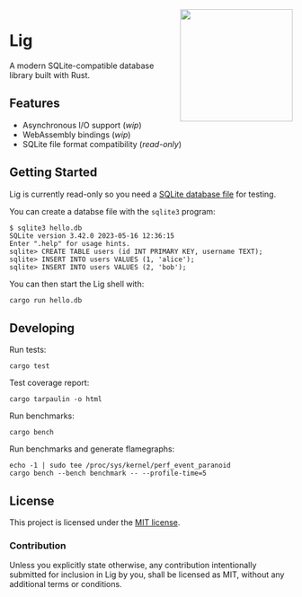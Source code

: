 <img src="lig.png" width="200" align="right" />

# Lig

A modern SQLite-compatible database library built with Rust.

## Features

* Asynchronous I/O support (_wip_)
* WebAssembly bindings (_wip_)
* SQLite file format compatibility (_read-only_)

## Getting Started

Lig is currently read-only so you need a [SQLite database file](https://www.sqlite.org/fileformat.html) for testing.

You can create a databse file with the `sqlite3` program:

```console
$ sqlite3 hello.db
SQLite version 3.42.0 2023-05-16 12:36:15
Enter ".help" for usage hints.
sqlite> CREATE TABLE users (id INT PRIMARY KEY, username TEXT);
sqlite> INSERT INTO users VALUES (1, 'alice');
sqlite> INSERT INTO users VALUES (2, 'bob');
```

You can then start the Lig shell with:

```bash
cargo run hello.db
```

## Developing

Run tests:

```console
cargo test
```

Test coverage report:

```
cargo tarpaulin -o html
```

Run benchmarks:

```console
cargo bench
```

Run benchmarks and generate flamegraphs:

```console
echo -1 | sudo tee /proc/sys/kernel/perf_event_paranoid
cargo bench --bench benchmark -- --profile-time=5
```

## License

This project is licensed under the [MIT license].

### Contribution

Unless you explicitly state otherwise, any contribution intentionally submitted
for inclusion in Lig by you, shall be licensed as MIT, without any additional
terms or conditions.

[MIT license]: https://github.com/penberg/lig/blob/main/LICENSE.md
